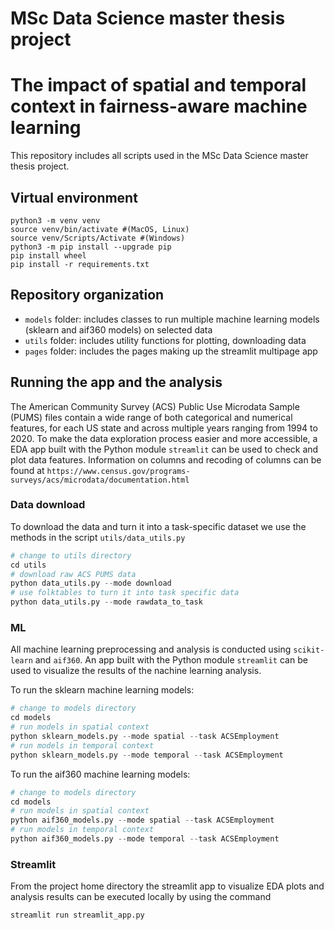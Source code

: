 # MSc Data Science master thesis project 
# The impact of spatial and temporal context in fairness-aware  machine learning

This repository includes all scripts used in the MSc Data Science master thesis project.

## Virtual environment
```shell
python3 -m venv venv
source venv/bin/activate #(MacOS, Linux)
source venv/Scripts/Activate #(Windows)
python3 -m pip install --upgrade pip
pip install wheel
pip install -r requirements.txt
```

## Repository organization
* `models` folder: includes classes to run multiple machine learning models (sklearn and aif360 models) on selected data
* `utils` folder: includes utility functions for plotting, downloading data
* `pages` folder: includes the pages making up the streamlit multipage app

## Running the app and the analysis

The American Community Survey (ACS) Public Use Microdata Sample (PUMS) files contain a wide range of both categorical and numerical features, for each US state and across multiple years ranging from 1994 to 2020. To make the data exploration process easier and more accessible, a EDA app built with the Python module `streamlit` can be used to check and plot data features.
Information on columns and recoding of columns can be found at `https://www.census.gov/programs-surveys/acs/microdata/documentation.html`

### Data download

To download the data and turn it into a task-specific dataset we use the methods in the script `utils/data_utils.py`

```python
# change to utils directory
cd utils 
# download raw ACS PUMS data
python data_utils.py --mode download
# use folktables to turn it into task specific data
python data_utils.py --mode rawdata_to_task
```

### ML

All machine learning preprocessing and analysis is conducted using `scikit-learn` and `aif360`. An app built with the Python module `streamlit` can be used to visualize the results of the nachine learning analysis.

To run the sklearn machine learning models:

```python
# change to models directory
cd models 
# run models in spatial context
python sklearn_models.py --mode spatial --task ACSEmployment
# run models in temporal context
python sklearn_models.py --mode temporal --task ACSEmployment
```

To run the aif360 machine learning models:

```python
# change to models directory
cd models 
# run models in spatial context
python aif360_models.py --mode spatial --task ACSEmployment
# run models in temporal context
python aif360_models.py --mode temporal --task ACSEmployment
```

### Streamlit
From the project home directory the streamlit app to visualize EDA plots and analysis results can be executed 
locally by using the command

```bash
streamlit run streamlit_app.py
```